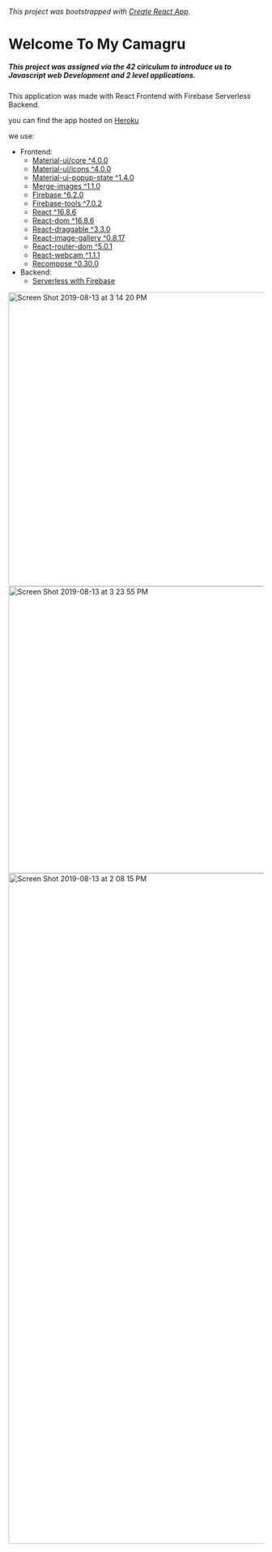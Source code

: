 ###### This project was bootstrapped with [Create React App](https://github.com/facebook/create-react-app).

# **Welcome To My Camagru** 
##### This project was assigned via the 42 ciriculum to introduce us to Javascript web Development and 2 level applications.

This application was made with React Frontend with Firebase Serverless Backend.

you can find the app hosted on [Heroku](https://blooming-fjord-24130.herokuapp.com/gallery)

we use:

- Frontend: 
  - [Material-ui/core ^4.0.0](https://material-ui.com/)
  - [Material-ui/icons ^4.0.0](https://material-ui.com/)
  - [Material-ui-popup-state ^1.4.0](https://github.com/jcoreio/material-ui-popup-state#readme)
  - [Merge-images ^1.1.0](https://github.com/lukechilds/merge-images)
  - [Firebase ^6.2.0](https://firebase.google.com/)
  - [Firebase-tools ^7.0.2](https://github.com/firebase/firebase-tools)
  - [React ^16.8.6](https://reactjs.org/)
  - [React-dom ^16.8.6](https://reactjs.org/)
  - [React-draggable ^3.3.0](https://github.com/mzabriskie/react-draggable)
  - [React-image-gallery ^0.8.17](https://github.com/xiaolin/react-image-gallery)
  - [React-router-dom ^5.0.1](https://github.com/ReactTraining/react-router#readme)
  - [React-webcam ^1.1.1](https://github.com/mozmorris/react-webcam)
  - [Recompose ^0.30.0](https://github.com/acdlite/recompose)
- Backend:
  - [Serverless with Firebase](https://firebase.google.com/)
 
<img width="581" alt="Screen Shot 2019-08-13 at 3 14 20 PM" src="https://user-images.githubusercontent.com/16868451/62981066-23f21300-bddd-11e9-814e-9aa0088876d5.png">
<img width="567" alt="Screen Shot 2019-08-13 at 3 23 55 PM" src="https://user-images.githubusercontent.com/16868451/62981574-65cf8900-bdde-11e9-81dd-3a7564a40fdc.png">
<img width="1324" alt="Screen Shot 2019-08-13 at 2 08 15 PM" src="https://user-images.githubusercontent.com/16868451/62977498-dfae4500-bdd3-11e9-9929-4ea053c4be4b.png">
